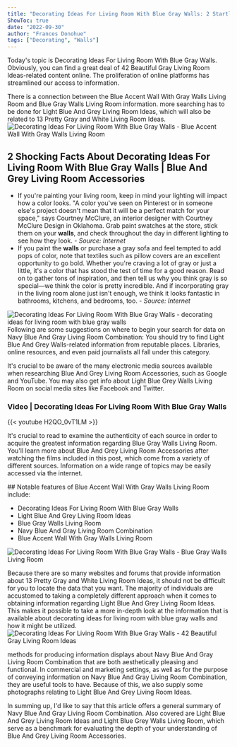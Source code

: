 ```yaml
---
title: "Decorating Ideas For Living Room With Blue Gray Walls: 2 Startling Facts"
ShowToc: true 
date: "2022-09-30"
author: "Frances Donohue" 
tags: ["Decorating", "Walls"]
---
```


Today's topic is Decorating Ideas For Living Room With Blue Gray Walls. Obviously, you can find a great deal of 42 Beautiful Gray Living Room Ideas-related content online. The proliferation of online platforms has streamlined our access to information.

There is a connection between the Blue Accent Wall With Gray Walls Living Room and Blue Gray Walls Living Room information. more searching has to be done for Light Blue And Grey Living Room Ideas, which will also be related to 13 Pretty Gray and White Living Room Ideas.
<img loading="lazy" src="http://residencestyle.com/wp-content/uploads/2014/10/Paint-Finishes.jpg" onerror="this.onerror=null;this.src='https://blogger.googleusercontent.com/img/a/AVvXsEhe7F7TRXHtjiKvHb5vS7DmnxvpHiDyoYyYvm1nHB3Qp2_w3BnM6A2eq4v7FYxCC9bfZt3a9vIMtAYEKUiaDQbHMg-ViyGmRIj39MLp0bGFfgfYw1Dc9q_H-T0wiTm3l0Uq42dETrN9eC8aGJ9_IORZsxST1AcLR7np1koOfcc7tnHa4S8Mwz_xD9d0=s16000';" alt="Decorating Ideas For Living Room With Blue Gray Walls - Blue Accent Wall With Gray Walls Living Room" >

## 2 Shocking Facts About Decorating Ideas For Living Room With Blue Gray Walls | Blue And Grey Living Room Accessories
-   If you're painting your living room, keep in mind your lighting will impact how a color looks. "A color you've seen on Pinterest or in someone else's project doesn't mean that it will be a perfect match for your space," says Courtney McClure, an interior designer with Courtney McClure Design in Oklahoma. Grab paint swatches at the store, stick them on your **walls**, and check throughout the day in different lighting to see how they look. - <cite>Source: Internet</cite>
-   If you paint the **walls** or purchase a gray sofa and feel tempted to add pops of color, note that textiles such as pillow covers are an excellent opportunity to go bold. Whether you're craving a lot of gray or just a little, it's a color that has stood the test of time for a good reason. Read on to gather tons of inspiration, and then tell us why you think gray is so special—we think the color is pretty incredible. And if incorporating gray in the living room alone just isn't enough, we think it looks fantastic in bathrooms, kitchens, and bedrooms, too. - <cite>Source: Internet</cite>


<img loading="lazy" src="http://www.gravetics.com/wp-content/uploads/2017/09/Beige-and-brown-living-room-decorating-ideas.jpg" onerror="this.onerror=null;this.src='https://blogger.googleusercontent.com/img/a/AVvXsEhe7F7TRXHtjiKvHb5vS7DmnxvpHiDyoYyYvm1nHB3Qp2_w3BnM6A2eq4v7FYxCC9bfZt3a9vIMtAYEKUiaDQbHMg-ViyGmRIj39MLp0bGFfgfYw1Dc9q_H-T0wiTm3l0Uq42dETrN9eC8aGJ9_IORZsxST1AcLR7np1koOfcc7tnHa4S8Mwz_xD9d0=s16000';" alt="Decorating Ideas For Living Room With Blue Gray Walls - decorating ideas for living room with blue gray walls" >
Following are some suggestions on where to begin your search for data on Navy Blue And Gray Living Room Combination:
You should try to find Light Blue And Grey Walls-related information from reputable places. Libraries, online resources, and even paid journalists all fall under this category.

It's crucial to be aware of the many electronic media sources available when researching Blue And Grey Living Room Accessories, such as Google and YouTube. You may also get info about Light Blue Grey Walls Living Room on social media sites like Facebook and Twitter.

### Video | Decorating Ideas For Living Room With Blue Gray Walls
{{< youtube H2QO_0vT1LM >}} 


It's crucial to read to examine the authenticity of each source in order to acquire the greatest information regarding Blue Gray Walls Living Room.
You'll learn more about Blue And Grey Living Room Accessories after watching the films included in this post, which come from a variety of different sources. Information on a wide range of topics may be easily accessed via the internet.
<script async="async" data-cfasync="false" src="//normallydemandedalter.com/fe63df3c5408708b15d8dc3d9b206b31/invoke.js"></script>
<div id="container-fe63df3c5408708b15d8dc3d9b206b31"></div>
## Notable features of Blue Accent Wall With Gray Walls Living Room include:

- Decorating Ideas For Living Room With Blue Gray Walls
- Light Blue And Grey Living Room Ideas
- Blue Gray Walls Living Room
- Navy Blue And Gray Living Room Combination
- Blue Accent Wall With Gray Walls Living Room

 <img loading="lazy" src="https://www.lasdiest.com/wp-content/uploads/2020/03/Colorful-and-purple-living-room-design-ideas-in-This-Year-27.jpg" onerror="this.onerror=null;this.src='https://blogger.googleusercontent.com/img/a/AVvXsEhe7F7TRXHtjiKvHb5vS7DmnxvpHiDyoYyYvm1nHB3Qp2_w3BnM6A2eq4v7FYxCC9bfZt3a9vIMtAYEKUiaDQbHMg-ViyGmRIj39MLp0bGFfgfYw1Dc9q_H-T0wiTm3l0Uq42dETrN9eC8aGJ9_IORZsxST1AcLR7np1koOfcc7tnHa4S8Mwz_xD9d0=s16000';" alt="Decorating Ideas For Living Room With Blue Gray Walls - Blue Gray Walls Living Room" >

Because there are so many websites and forums that provide information about 13 Pretty Gray and White Living Room Ideas, it should not be difficult for you to locate the data that you want.
The majority of individuals are accustomed to taking a completely different approach when it comes to obtaining information regarding Light Blue And Grey Living Room Ideas. This makes it possible to take a more in-depth look at the information that is available about decorating ideas for living room with blue gray walls and how it might be utilized.
<img loading="lazy" src="https://i.pinimg.com/736x/d8/84/28/d88428f84d37e90e9913c30c8a97b258.jpg" onerror="this.onerror=null;this.src='https://blogger.googleusercontent.com/img/a/AVvXsEhe7F7TRXHtjiKvHb5vS7DmnxvpHiDyoYyYvm1nHB3Qp2_w3BnM6A2eq4v7FYxCC9bfZt3a9vIMtAYEKUiaDQbHMg-ViyGmRIj39MLp0bGFfgfYw1Dc9q_H-T0wiTm3l0Uq42dETrN9eC8aGJ9_IORZsxST1AcLR7np1koOfcc7tnHa4S8Mwz_xD9d0=s16000';" alt="Decorating Ideas For Living Room With Blue Gray Walls - 42 Beautiful Gray Living Room Ideas" >

methods for producing information displays about Navy Blue And Gray Living Room Combination that are both aesthetically pleasing and functional. In commercial and marketing settings, as well as for the purpose of conveying information on Navy Blue And Gray Living Room Combination, they are useful tools to have. Because of this, we also supply some photographs relating to Light Blue And Grey Living Room Ideas.

In summing up, I'd like to say that this article offers a general summary of Navy Blue And Gray Living Room Combination. Also covered are Light Blue And Grey Living Room Ideas and Light Blue Grey Walls Living Room, which serve as a benchmark for evaluating the depth of your understanding of Blue And Grey Living Room Accessories.
	

